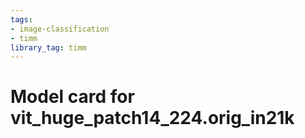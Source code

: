 ```yaml
---
tags:
- image-classification
- timm
library_tag: timm
---
```

# Model card for vit_huge_patch14_224.orig_in21k